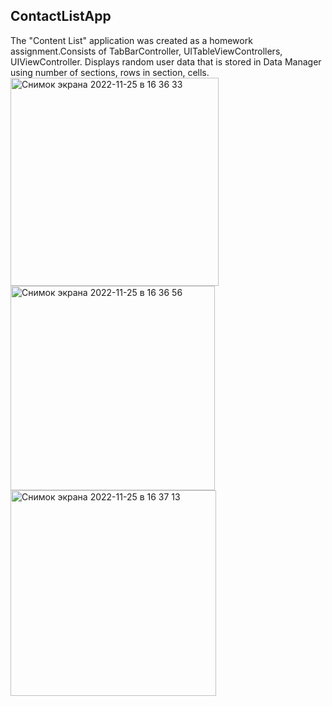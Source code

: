 ## ContactListApp
The "Content List" application was created as a homework assignment.Consists of TabBarController, UITableViewControllers, UIViewController.
Displays random user data that is stored in Data Manager using number of sections, rows in section, cells.
<img width="333" alt="Снимок экрана 2022-11-25 в 16 36 33" src="https://user-images.githubusercontent.com/108095128/204021632-1b68a686-60e7-405e-bef6-dcb57c103a3c.png">
<img width="327" alt="Снимок экрана 2022-11-25 в 16 36 56" src="https://user-images.githubusercontent.com/108095128/204021638-4ff531f6-bb3e-4533-b048-95418a5c85d4.png">
<img width="329" alt="Снимок экрана 2022-11-25 в 16 37 13" src="https://user-images.githubusercontent.com/108095128/204021647-f4eb5a17-7dd8-448d-8ef2-0600ee79a99a.png">
